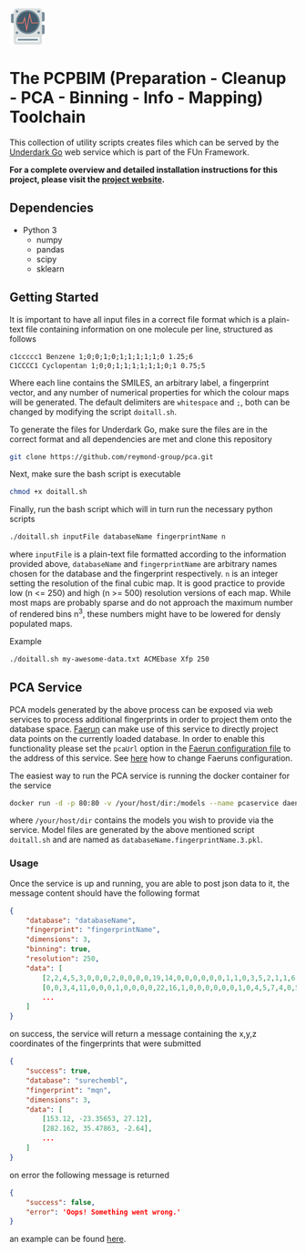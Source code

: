 ![PCPBIM](https://github.com/reymond-group/pca/blob/master/logo.png?raw=true)
# The PCPBIM (Preparation - Cleanup - PCA - Binning - Info - Mapping) Toolchain
This collection of utility scripts creates files which can be served by the [Underdark Go](https://github.com/reymond-group/underdarkgo) web service which is part of the FUn Framework.

**For a complete overview and detailed installation instructions for this project, please visit the [project website](http://doc.gdb.tools/fun).**

## Dependencies
- Python 3
    - numpy
    - pandas
    - scipy
    - sklearn

## Getting Started
It is important to have all input files in a correct file format which is a plain-text file containing information on one molecule per line, structured as follows
```
c1ccccc1 Benzene 1;0;0;1;0;1;1;1;1;1;0 1.25;6
C1CCCC1 Cyclopentan 1;0;0;1;1;1;1;1;1;0;1 0.75;5
```
Where each line contains the SMILES, an arbitrary label, a fingerprint vector, and any number of numerical properties for which the colour maps will be generated. The default delimiters are `whitespace` and `;`, both can be changed by modifying the script `doitall.sh`.

To generate the files for Underdark Go, make sure the files are in the correct format and all dependencies are met and clone this repository
```bash
git clone https://github.com/reymond-group/pca.git
```
Next, make sure the bash script is executable
```bash
chmod +x doitall.sh
```
Finally, run the bash script which will in turn run the necessary python scripts
```bash
./doitall.sh inputFile databaseName fingerprintName n
```
where `inputFile` is a plain-text file formatted according to the information provided above, `databaseName` and `fingerprintName` are arbitrary names chosen for the database and the fingerprint respectively. `n` is an integer setting the resolution of the final cubic map. It is good practice to provide low (n <= 250) and high (n >= 500) resolution versions of each map. While most maps are probably sparse and do not approach the maximum number of rendered bins n<sup>3</sup>, these numbers might have to be lowered for densly populated maps.

Example
```bash
./doitall.sh my-awesome-data.txt ACMEbase Xfp 250
```
## PCA Service
PCA models generated by the above process can be exposed via web services to process additional fingerprints in order to project them onto the database space. [Faerun](https://github.com/reymond-group/faerun) can make use of this service to directly project data points on the currently loaded database. In order to enable this functionality please set the `pcaUrl` option in the [Faerun configuration file](https://github.com/reymond-group/faerun/blob/master/app/config.js) to the address of this service. See [here](https://github.com/reymond-group/faerun#getting-started) how to change Faeruns configuration.

The easiest way to run the PCA service is running the docker container for the service
```bash
docker run -d -p 80:80 -v /your/host/dir:/models --name pcaservice daenuprobst/planes
```
where `/your/host/dir` contains the models you wish to provide via the service. Model files are generated by the above mentioned script `doitall.sh` and are named as `databaseName.fingerprintName.3.pkl`.

### Usage
Once the service is up and running, you are able to post json data to it, the message content should have the following format
```json
{
    "database": "databaseName",
    "fingerprint": "fingerprintName",
    "dimensions": 3,
    "binning": true,
    "resolution": 250,
    "data": [
        [2,2,4,5,3,0,0,0,2,0,0,0,0,19,14,0,0,0,0,0,0,1,1,0,3,5,2,1,1,6,4,0,2,0,0,6,5,0,8,1,0,1],
        [0,0,3,4,11,0,0,0,1,0,0,0,0,22,16,1,0,0,0,0,0,0,1,0,4,5,7,4,0,5,1,0,0,0,0,3,3,0,15,1,0,0],
        ...
    ]
}
```
on success, the service will return a message containing the x,y,z coordinates of the fingerprints that were submitted
```json
{
    "success": true,
    "database": "surechembl",
    "fingerprint": "mqn",
    "dimensions": 3,
    "data": [
        [153.12, -23.35653, 27.12],
        [282.162, 35.47863, -2.64],
        ...
    ]
}
```
on error the following message is returned
```json
{
    "success": false,
    "error": 'Oops! Something went wrong.'
}
```
an example can be found [here](http://planes.gdb.tools/).
